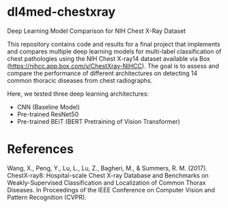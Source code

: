 # dl4med-chestxray
Deep Learning Model Comparison for NIH Chest X-Ray Dataset

This repository contains code and results for a final project that implements and compares multiple deep learning models for multi-label classification of chest pathologies using the NIH Chest X-ray14 dataset available via Box (https://nihcc.app.box.com/v/ChestXray-NIHCC). The goal is to assess and compare the performance of different architectures on detecting 14 common thoracic diseases from chest radiographs.

Here, we tested three deep learning architectures:
 - CNN (Baseline Model)
 - Pre-trained ResNet50
 - Pre-trained BEiT (BERT Pretraining of Vision Transformer)

# References
Wang, X., Peng, Y., Lu, L., Lu, Z., Bagheri, M., & Summers, R. M. (2017). 
ChestX-ray8: Hospital-scale Chest X-ray Database and Benchmarks on Weakly-Supervised Classification and Localization of Common Thorax Diseases. 
In Proceedings of the IEEE Conference on Computer Vision and Pattern Recognition (CVPR).
